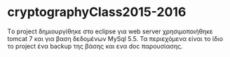 # cryptographyClass2015-2016

Tο project δημιουργίθηκε στο eclipse για web server χρησιμοποιήθηκε tomcat 7 και για βαση δεδομένων MySql 5.5.
Τα περιεχόμενα είναι το ίδιο το project ένα backup της βάσης και ενα doc παρουσίασης.
